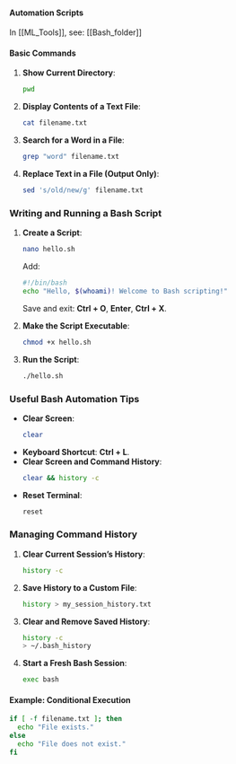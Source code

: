 #### Automation Scripts

In [[ML_Tools]], see: [[Bash_folder]]
#### **Basic Commands**

1. **Show Current Directory**: 
   ```bash
   pwd
   ```
2. **Display Contents of a Text File**: 
   ```bash
   cat filename.txt
   ```
3. **Search for a Word in a File**: 
   ```bash
   grep "word" filename.txt
   ```
4. **Replace Text in a File (Output Only)**: 
   ```bash
   sed 's/old/new/g' filename.txt
   ```

### Writing and Running a Bash Script

1. **Create a Script**: 
   ```bash
   nano hello.sh
   ```
   Add:
   ```bash
   #!/bin/bash
   echo "Hello, $(whoami)! Welcome to Bash scripting!"
   ```
   Save and exit: **Ctrl + O**, **Enter**, **Ctrl + X**.

2. **Make the Script Executable**: 
   ```bash
   chmod +x hello.sh
   ```

3. **Run the Script**: 
   ```bash
   ./hello.sh
   ```

### Useful Bash Automation Tips

- **Clear Screen**: 
   ```bash
   clear
   ```
- **Keyboard Shortcut**: **Ctrl + L**.
- **Clear Screen and Command History**: 
   ```bash
   clear && history -c
   ```
- **Reset Terminal**: 
   ```bash
   reset
   ```

### Managing Command History

1. **Clear Current Session’s History**: 
   ```bash
   history -c
   ```
2. **Save History to a Custom File**: 
   ```bash
   history > my_session_history.txt
   ```
3. **Clear and Remove Saved History**: 
   ```bash
   history -c
   > ~/.bash_history
   ```
4. **Start a Fresh Bash Session**: 
   ```bash
   exec bash
   ```

#### **Example: Conditional Execution**
```bash
if [ -f filename.txt ]; then
  echo "File exists."
else
  echo "File does not exist."
fi
```

